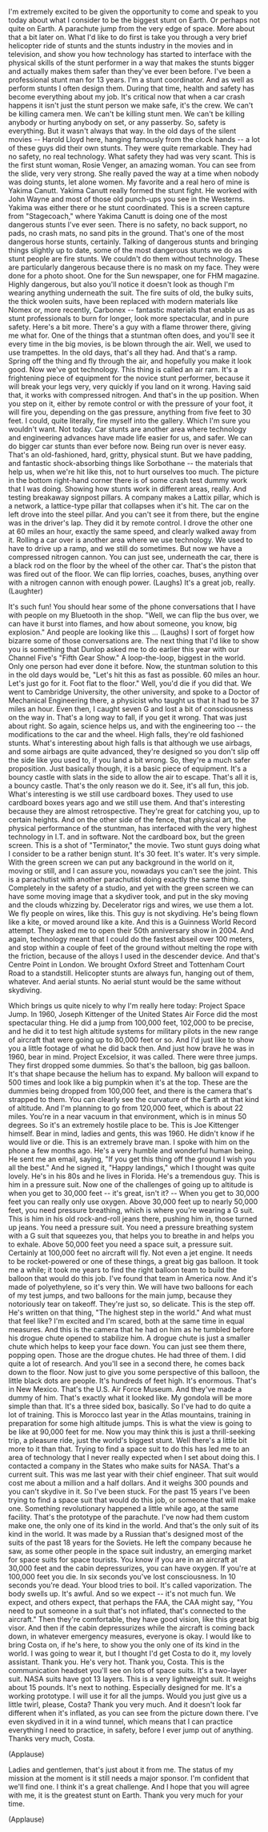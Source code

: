 
I&#39;m extremely excited to be given the opportunity
to come and speak to you today
about what I consider to be
the biggest stunt on Earth.
Or perhaps not quite on Earth.
A parachute jump from the very edge of space.
More about that a bit later on.
What I&#39;d like to do first is take you through
a very brief helicopter ride of stunts
and the stunts industry in the movies and in television,
and show you how technology
has started to interface with the physical skills
of the stunt performer
in a way that makes the stunts bigger
and actually makes them safer than they&#39;ve ever been before.
I&#39;ve been a professional stunt man for 13 years.
I&#39;m a stunt coordinator. And as well as perform stunts
I often design them.
During that time, health and safety has become everything about my job.
It&#39;s critical now that when a car crash happens
it isn&#39;t just the stunt person we make safe, it&#39;s the crew.
We can&#39;t be killing camera men. We can&#39;t be killing stunt men.
We can&#39;t be killing anybody or hurting anybody on set,
or any passerby. So, safety is everything.
But it wasn&#39;t always that way.
In the old days of the silent movies --
Harold Lloyd here, hanging famously from the clock hands --
a lot of these guys did their own stunts. They were quite remarkable.
They had no safety, no real technology.
What safety they had was very scant.
This is the first stunt woman,
Rosie Venger, an amazing woman.
You can see from the slide, very very strong.
She really paved the way
at a time when nobody was doing stunts, let alone women.
My favorite and a real hero of mine is Yakima Canutt.
Yakima Canutt really formed the stunt fight.
He worked with John Wayne and most of those old punch-ups you see
in the Westerns. Yakima was either there or he stunt coordinated.
This is a screen capture from &quot;Stagecoach,&quot;
where Yakima Canutt is doing one of the most dangerous stunts I&#39;ve ever seen.
There is no safety, no back support,
no pads, no crash mats, no sand pits in the ground.
That&#39;s one of the most dangerous horse stunts, certainly.
Talking of dangerous stunts and bringing things slightly up to date,
some of the most dangerous stunts we do as stunt people are fire stunts.
We couldn&#39;t do them without technology.
These are particularly dangerous
because there is no mask on my face.
They were done for a photo shoot. One for the Sun newspaper,
one for FHM magazine.
Highly dangerous, but also you&#39;ll notice
it doesn&#39;t look as though I&#39;m wearing anything underneath the suit.
The fire suits of old, the bulky suits, the thick woolen suits,
have been replaced with modern materials
like Nomex or, more recently, Carbonex --
fantastic materials that enable us as stunt professionals
to burn for longer, look more spectacular, and in pure safety.
Here&#39;s a bit more.
There&#39;s a guy with a flame thrower there, giving me what for.
One of the things that a stuntman often does,
and you&#39;ll see it every time in the big movies,
is be blown through the air.
Well, we used to use trampettes. In the old days, that&#39;s all they had.
And that&#39;s a ramp. Spring off the thing and fly through the air,
and hopefully you make it look good.
Now we&#39;ve got technology. This thing is called an air ram.
It&#39;s a frightening piece of equipment for the novice stunt performer,
because it will break your legs very, very quickly
if you land on it wrong.
Having said that, it works with compressed nitrogen.
And that&#39;s in the up position. When you step on it,
either by remote control or with the pressure of your foot,
it will fire you, depending on the gas pressure,
anything from five feet to 30 feet.
I could, quite literally, fire myself into the gallery.
Which I&#39;m sure you wouldn&#39;t want.
Not today.
Car stunts are another area
where technology and engineering
advances have made life easier for us, and safer.
We can do bigger car stunts than ever before now.
Being run over is never easy.
That&#39;s an old-fashioned, hard, gritty, physical stunt.
But we have padding, and fantastic shock-absorbing things like Sorbothane --
the materials that help us, when we&#39;re hit like this,
not to hurt ourselves too much.
The picture in the bottom right-hand corner there
is of some crash test dummy work that I was doing.
Showing how stunts work in different areas, really.
And testing breakaway signpost pillars.
A company makes a Lattix pillar, which is a network,
a lattice-type pillar that collapses when it&#39;s hit.
The car on the left drove into the steel pillar.
And you can&#39;t see it from there, but the engine was in the driver&#39;s lap.
They did it by remote control.
I drove the other one at 60 miles an hour, exactly the same speed,
and clearly walked away from it.
Rolling a car over is another area where we use technology.
We used to have to drive up a ramp, and we still do sometimes.
But now we have a compressed nitrogen cannon.
You can just see, underneath the car, there is a black rod on the floor
by the wheel of the other car.
That&#39;s the piston that was fired out of the floor.
We can flip lorries, coaches, buses, anything over
with a nitrogen cannon with enough power. (Laughs)
It&#39;s a great job, really. 
(Laughter)

It&#39;s such fun!
You should hear
some of the phone conversations that I have with people
on my Bluetooth in the shop.
&quot;Well, we can flip the bus over, we can have it burst into flames,
and how about someone, you know, big explosion.&quot;
And people are looking like this ...
(Laughs)
I sort of forget how bizarre some of those conversations are.
The next thing that I&#39;d like to show you is something that
Dunlop asked me to do earlier this year
with our Channel Five&#39;s &quot;Fifth Gear Show.&quot;
A loop-the-loop, biggest in the world.
Only one person had ever done it before.
Now, the stuntman solution to this in the old days would be,
&quot;Let&#39;s hit this as fast as possible. 60 miles an hour.
Let&#39;s just go for it. Foot flat to the floor.&quot;
Well, you&#39;d die if you did that.
We went to Cambridge University, the other university,
and spoke to a Doctor of Mechanical Engineering there,
a physicist who taught us that it had to be 37 miles an hour.
Even then, I caught seven G
and lost a bit of consciousness on the way in.
That&#39;s a long way to fall, if you get it wrong. That was just about right.
So again, science helps us, and with the engineering too --
the modifications to the car and the wheel.
High falls, they&#39;re old fashioned stunts.
What&#39;s interesting about high falls
is that although we use airbags,
and some airbags are quite advanced,
they&#39;re designed so you don&#39;t slip off the side like you used to,
if you land a bit wrong. So, they&#39;re a much safer proposition.
Just basically though, it is a basic piece of equipment.
It&#39;s a bouncy castle
with slats in the side to allow the air to escape.
That&#39;s all it is, a bouncy castle.
That&#39;s the only reason we do it. See, it&#39;s all fun, this job.
What&#39;s interesting is we still use cardboard boxes.
They used to use cardboard boxes years ago and we still use them.
And that&#39;s interesting because they are almost retrospective.
They&#39;re great for catching you, up to certain heights.
And on the other side of the fence,
that physical art, the physical performance of the stuntman,
has interfaced with the very highest
technology in I.T. and in software.
Not the cardboard box, but the green screen.
This is a shot of &quot;Terminator,&quot; the movie.
Two stunt guys doing what I consider to be a rather benign stunt.
It&#39;s 30 feet. It&#39;s water. It&#39;s very simple.
With the green screen we can put any background in the world on it,
moving or still,
and I can assure you, nowadays you can&#39;t see the joint.
This is a parachutist with another parachutist doing exactly the same thing.
Completely in the safety of a studio,
and yet with the green screen we can have some moving image that a skydiver took,
and put in the sky moving and the clouds whizzing by.
Decelerator rigs and wires, we use them a lot.
We fly people on wires, like this.
This guy is not skydiving. He&#39;s being flown like a kite,
or moved around like a kite.
And this is a Guinness World Record attempt.
They asked me to open their 50th anniversary show in 2004.
And again, technology meant that I could do the fastest abseil over 100 meters,
and stop within a couple of feet of the ground
without melting the rope with the friction,
because of the alloys I used in the descender device.
And that&#39;s Centre Point in London.
We brought Oxford Street and Tottenham Court Road to a standstill.
Helicopter stunts are always fun,
hanging out of them, whatever.
And aerial stunts. No aerial stunt would be the same without skydiving.

Which brings us quite nicely to why I&#39;m really here today:
Project Space Jump.
In 1960, Joseph Kittenger of the United States Air Force
did the most spectacular thing.
He did a jump from 100,000 feet, 102,000 to be precise,
and he did it to test high altitude systems
for military pilots
in the new range of aircraft that were going up to 80,000 feet or so.
And I&#39;d just like to show you a little footage
of what he did back then.
And just how brave he was in 1960, bear in mind.
Project Excelsior, it was called.
There were three jumps.
They first dropped some dummies.
So that&#39;s the balloon, big gas balloon.
It&#39;s that shape because the helium has to expand.
My balloon will expand to 500 times
and look like a big pumpkin when it&#39;s at the top.
These are the dummies being dropped from 100,000 feet,
and there is the camera that&#39;s strapped to them.
You can clearly see the curvature of the Earth at that kind of altitude.
And I&#39;m planning to go from 120,000 feet,
which is about 22 miles.
You&#39;re in a near vacuum in that environment,
which is in minus 50 degrees.
So it&#39;s an extremely hostile place to be.
This is Joe Kittenger himself.
Bear in mind, ladies and gents, this was 1960.
He didn&#39;t know if he would live or die. This is an extremely brave man.
I spoke with him on the phone a few months ago.
He&#39;s a very humble and wonderful human being.
He sent me an email, saying, &quot;If you get this thing off the ground
I wish you all the best.&quot; And he signed it, &quot;Happy landings,&quot;
which I thought was quite lovely.
He&#39;s in his 80s and he lives in Florida. He&#39;s a tremendous guy.
This is him in a pressure suit.
Now one of the challenges of going up to altitude is
when you get to 30,000 feet -- it&#39;s great, isn&#39;t it? --
When you get to 30,000 feet you can really only use oxygen.
Above 30,000 feet up to nearly 50,000 feet,
you need pressure breathing, which is where you&#39;re wearing a G suit.
This is him in his old rock-and-roll jeans there,
pushing him in, those turned up jeans.
You need a pressure suit.
You need a pressure breathing system
with a G suit that squeezes you, that helps you to breathe in
and helps you to exhale.
Above 50,000 feet you need a space suit, a pressure suit.
Certainly at 100,000 feet no aircraft will fly.
Not even a jet engine.
It needs to be rocket-powered or one of these things,
a great big gas balloon.
It took me a while; it took me years to find the right balloon team
to build the balloon that would do this job.
I&#39;ve found that team in America now.
And it&#39;s made of polyethylene, so it&#39;s very thin.
We will have two balloons for each of my test jumps,
and two balloons for the main jump, because they
notoriously tear on takeoff.
They&#39;re just so, so delicate.
This is the step off. He&#39;s written on that thing,
&quot;The highest step in the world.&quot;
And what must that feel like?
I&#39;m excited and I&#39;m scared,
both at the same time in equal measures.
And this is the camera that he had on him as he tumbled
before his drogue chute opened to stabilize him.
A drogue chute is just a smaller chute which helps to keep your face down.
You can just see them there, popping open.
Those are the drogue chutes. He had three of them.
I did quite a lot of research.
And you&#39;ll see in a second there, he comes back down to the floor.
Now just to give you some perspective of this balloon,
the little black dots are people.
It&#39;s hundreds of feet high. It&#39;s enormous.
That&#39;s in New Mexico.
That&#39;s the U.S. Air Force Museum.
And they&#39;ve made a dummy of him. That&#39;s exactly what it looked like.
My gondola will be more simple than that.
It&#39;s a three sided box, basically.
So I&#39;ve had to do quite a lot of training.
This is Morocco last year in the Atlas mountains,
training in preparation for some high altitude jumps.
This is what the view is going to be like
at 90,000 feet for me.
Now you may think this is just
a thrill-seeking trip, a pleasure ride,
just the world&#39;s biggest stunt.
Well there&#39;s a little bit more to it than that.
Trying to find a space suit to do this
has led me to an area of technology
that I never really expected when I set about doing this.
I contacted a company in the States
who make suits for NASA.
That&#39;s a current suit. This was me last year with their chief engineer.
That suit would cost me about a million and a half dollars.
And it weighs 300 pounds and you can&#39;t skydive in it.
So I&#39;ve been stuck. For the past 15 years I&#39;ve been trying to find a space suit
that would do this job, or someone that will make one.
Something revolutionary happened
a little while ago, at the same facility.
That&#39;s the prototype of the parachute. I&#39;ve now had them custom make one,
the only one of its kind in the world. And that&#39;s the only suit of its kind in the world.
It was made by a Russian that&#39;s designed
most of the suits of the past
18 years for the Soviets.
He left the company because he saw,
as some other people in the space suit industry,
an emerging market for space suits for space tourists.
You know if you are in an aircraft at 30,000 feet
and the cabin depressurizes, you can have oxygen.
If you&#39;re at 100,000 feet you die.
In six seconds you&#39;ve lost consciousness. In 10 seconds you&#39;re dead.
Your blood tries to boil. It&#39;s called vaporization.
The body swells up. It&#39;s awful.
And so we expect -- it&#39;s not much fun.
We expect, and others expect,
that perhaps the FAA, the CAA
might say, &quot;You need to put someone in a suit
that&#39;s not inflated, that&#39;s connected to the aircraft.&quot;
Then they&#39;re comfortable, they have good vision, like this great big visor.
And then if the cabin depressurizes
while the aircraft is coming back down,
in whatever emergency measures, everyone is okay.
I would like to bring Costa on, if he&#39;s here,
to show you the only one of its kind in the world.
I was going to wear it,
but I thought I&#39;d get Costa to do it, my lovely assistant.
Thank you. He&#39;s very hot. Thank you, Costa.
This is the communication headset you&#39;ll see
on lots of space suits.
It&#39;s a two-layer suit. NASA suits have got 13 layers.
This is a very lightweight suit. It weighs about 15 pounds.
It&#39;s next to nothing. Especially designed for me.
It&#39;s a working prototype. I will use it for all the jumps.
Would you just give us a little twirl, please, Costa?
Thank you very much.
And it doesn&#39;t look far different when it&#39;s inflated,
as you can see from the picture down there.
I&#39;ve even skydived in it in a wind tunnel,
which means that I can practice everything I need to practice, in safety,
before I ever jump out of anything. Thanks very much, Costa.

(Applause)

Ladies and gentlemen, that&#39;s just about it from me.
The status of my mission at the moment
is it still needs a major sponsor.
I&#39;m confident that we&#39;ll find one.
I think it&#39;s a great challenge.
And I hope that you will agree with me,
it is the greatest stunt on Earth.
Thank you very much for your time.

(Applause)

